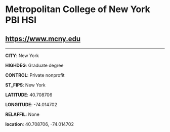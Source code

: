 # Metropolitan College of New York PBI HSI
## <https://www.mcny.edu>
---
**CITY**: New York

**HIGHDEG**: Graduate degree

**CONTROL**: Private nonprofit

**ST_FIPS**: New York

**LATITUDE**: 40.708706

**LONGITUDE**: -74.014702

**RELAFFIL**: None

**location**: 40.708706, -74.014702